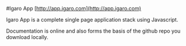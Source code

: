 #Igaro App [http://app.igaro.com](http://app.igaro.com)

Igaro App is a complete single page application stack using Javascript. 

Documentation is online and also forms the basis of the github repo you download locally.


